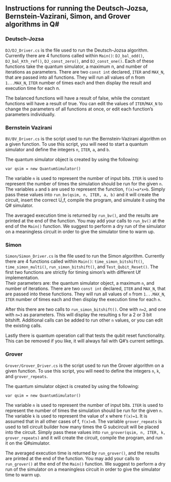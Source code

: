 ## Instructions for running the Deutsch-Jozsa, Bernstein-Vazirani, Simon, and Grover algorithms in Q#

### Deutsch-Jozsa
`DJ/DJ_Driver.cs` is the file used to run the Deutsch-Jozsa algorithm. 
Currently there are 4 functions called within `Main()`: `DJ_bal_odd()`, `DJ_bal_Kth_ref()`, 
`DJ_const_zero()`, and `DJ_const_one()`.  Each of these functions take the quantum simulator, 
a maximum n, and number of iterations as parameters. There are two `const int` declared, 
`ITER` and `MAX_N`, that are passed into all functions. They will run all values of n from 
`1...MAX_N`, `ITER` number of times each and then display the result and execution time for each n.

The balanced functions will have a result of false, while the constant functions will have a 
result of true.  You can edit the values of `ITER`/`MAX_N` to change the parameters of all functions 
at once, or edit each function’s parameters individually.

### Bernstein Vazirani
`BV/BV_Driver.cs` is the script used to run the Bernstein-Vazirani algorithm on a 
given function. To use this script, you will need to start a quantum simulator and define 
the integers `n`, `ITER`, `a`, and `b`. 

The quantum simulator object is created by using the following: 
    
    var qsim = new QuantumSimulator()
    
The variable `n` is used to represent the number of 
input bits. `ITER` is used to represent the number of times the simulation should be run 
for the given `n`. The variables `a` and `b` are used to represent the function, `f(x)=a*x+b`.
Simply pass these values into `run_bv(qsim, n, ITER, a, b)` and it will create the 
circuit, insert the correct U_f, compile the program, and simulate it using the Q# simulator.

The averaged execution time is returned by `run_bv()`, and the results are printed at the 
end of the function. You may add your calls to `run_bv()` at the end of the `Main()`
function. We suggest to perform a dry run of the simulator on a meaningless circuit 
in order to give the simulator time to warm up.

### Simon
`Simon/Simon_Driver.cs` is the file used to run the Simon algorithm. 
Currently there are 4 functions called within `Main()`: `time_simon_bitshift()`, 
`time_simon_multi()`, `run_simon_bitshift()`, and `Test_Qubit_Reset()`.  The first two 
functions are strictly for timing simon’s with different Uf implementation.  
Their parameters are: the quantum simulator object,  a maximum `n`, and number of iterations. 
There are two `const int` declared, `ITER` and `MAX_N`, that are passed into these 
functions. They will run all values of `n` from `1...MAX_N`, `ITER` number of times 
each and then display the execution time for each `n`.

After this there are two calls to `run_simon_bitshift()`.  One with `n=2`, and one 
with `n=3` as parameters.  This will display the resulting s for a 2 or 3 bit bitshift.
  Additional calls can be added to run other `n` values, or you can edit the existing calls.

Lastly there is quantum operation call that tests the qubit reset functionality.  
This can be removed if you like, it will always fail with Q#’s current settings.

### Grover
`Grover/Grover_Driver.cs` is the script used to run the Grover algorithm on a given function.
 To use this script, you will need to define the integers `n`, `k`, and `grover_repeats`.

The quantum simulator object is created by using the following: 
    
    var qsim = new QuantumSimulator()
    
The variable `n` is used to represent the 
number of input bits. `ITER` is used to represent the number of times the simulation 
should be run for the given `n`. The variable `k` is used to represent the value of x 
where `f(x)=1`. It is assumed that in all other cases of f, `f(x)=0`. The variable 
`grover_repeats` is used to tell circuit builder how many times the G subcircuit will be 
placed into the circuit. Simply pass these values into 
`run_grover(qsim, n, ITER, k, grover_repeats)` and it will create the circuit, 
compile the program, and run it on the Q#simulator.

The averaged execution time is returned by `run_grover()`, and the results are 
printed at the end of the function. You may add your calls to `run_grover()` at 
the end of the `Main()` function. We suggest to perform a dry run of the simulator 
on a meaningless circuit in order to give the simulator time to warm up.